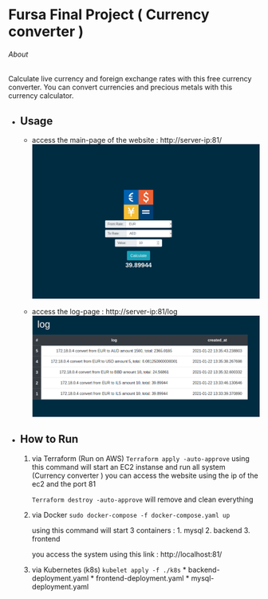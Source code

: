 # Fursa Final Project ( Currency converter )
###### About 
Calculate live currency and foreign exchange rates with this free currency converter. You can convert currencies and precious metals with this currency calculator.

* ## Usage 
    *   access the main-page of the website : http://server-ip:81/
        ![GitHub Logo](/ScreenShots/homepage.png)

    *   access the log-page  : http://server-ip:81/log
        ![GitHub Logo](/ScreenShots/log.png)
    
* ## How to Run 
    1. via Terraform (Run on AWS)
        `Terraform apply -auto-approve`
         using this command will start an  EC2 instanse and run all system (Currency converter )
         you can access the website using the ip of the ec2 and the port 81 
        
        `Terraform destroy -auto-approve` 
        will remove and clean everything 

    2. via Docker 
        `sudo docker-compose -f docker-compose.yaml up `
        
        using this command will start 3 containers : 
            1. mysql 
            2. backend
            3. frontend 
        
        you access the system using this link : http://localhost:81/

    3. via Kubernetes (k8s)
        `kubelet apply -f ./k8s`
            * backend-deployment.yaml
            * frontend-deployment.yaml
            * mysql-deployment.yaml


